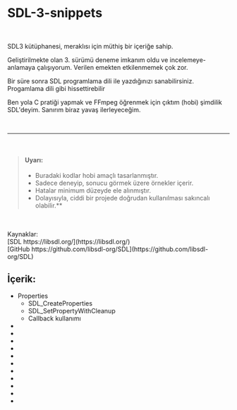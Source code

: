 
# SDL-3-snippets

<br> 

SDL3 kütüphanesi, meraklısı için müthiş bir içeriğe sahip.
<br>

Geliştirilmekte olan 3. sürümü deneme imkanım oldu ve incelemeye-anlamaya çalışıyorum. Verilen emekten etkilenmemek çok zor.
<br> 

Bir süre sonra SDL programlama dili ile yazdığınızı sanabilirsiniz. Progamlama dili gibi hissettirebilir
<br> 

Ben yola C pratiği yapmak ve FFmpeg öğrenmek için çıktım (hobi) şimdilik SDL'deyim. Sanırım biraz yavaş ilerleyeceğim.

<br>

---

<br>

> #### Uyarı:<br> 
> - Buradaki kodlar hobi amaçlı tasarlanmıştır.<br> 
> - Sadece deneyip, sonucu görmek üzere örnekler içerir.<br> 
> - Hatalar minimum düzeyde ele alınmıştır.<br> 
> - Dolayısıyla, ciddi bir projede doğrudan kullanılması sakıncalı olabilir.**<br> 
<br>
<br>
Kaynaklar:<br> 
[SDL https://libsdl.org/](https://libsdl.org/)<br> 
[GitHub https://github.com/libsdl-org/SDL](https://github.com/libsdl-org/SDL)<br> 

**İçerik:**
--
- Properties <br>
    - SDL_CreateProperties
    - SDL_SetPropertyWithCleanup
    - Callback kullanımı
- <br>
- <br>
- <br>
- <br>
- <br>
- <br>
- <br>
- <br>
- <br>
- <br>
- <br>

